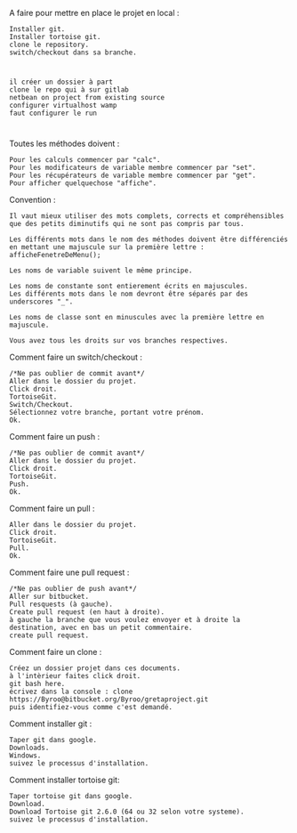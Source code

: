 A faire pour mettre en place le projet en local :

	Installer git.
	Installer tortoise git.
	clone le repository.
	switch/checkout dans sa branche.
	
#

    il créer un dossier à part
    clone le repo qui à sur gitlab
    netbean on project from existing source
    configurer virtualhost wamp
    faut configurer le run
#

Toutes les méthodes doivent :

	Pour les calculs commencer par "calc".
	Pour les modificateurs de variable membre commencer par "set".
	Pour les récupérateurs de variable membre commencer par "get".
	Pour afficher quelquechose "affiche".

Convention :

    Il vaut mieux utiliser des mots complets, corrects et compréhensibles que des petits diminutifs qui ne sont pas compris par tous.

	Les différents mots dans le nom des méthodes doivent être différenciés en mettant une majuscule sur la première lettre : afficheFenetreDeMenu();

	Les noms de variable suivent le même principe.

	Les noms de constante sont entierement écrits en majuscules. 
	Les différents mots dans le nom devront être séparés par des underscores "_".

	Les noms de classe sont en minuscules avec la première lettre en majuscule.

	Vous avez tous les droits sur vos branches respectives.
	
Comment faire un switch/checkout :
	
	/*Ne pas oublier de commit avant*/
	Aller dans le dossier du projet.
	Click droit.
	TortoiseGit.
	Switch/Checkout.
	Sélectionnez votre branche, portant votre prénom.
	Ok.

Comment faire un push :

	/*Ne pas oublier de commit avant*/
	Aller dans le dossier du projet.
	Click droit.
	TortoiseGit.
	Push.
	Ok.

Comment faire un pull :

	Aller dans le dossier du projet.
	Click droit.
	TortoiseGit.
	Pull.
	Ok.

Comment faire une pull request :

	/*Ne pas oublier de push avant*/
	Aller sur bitbucket.
	Pull resquests (à gauche).
	Create pull request (en haut à droite).
	à gauche la branche que vous voulez envoyer et à droite la destination, avec en bas un petit commentaire.
	create pull request.

Comment faire un clone :
	
	Créez un dossier projet dans ces documents.
	à l'intèrieur faites click droit.
	git bash here.
	écrivez dans la console : clone https://Byroo@bitbucket.org/Byroo/gretaproject.git
	puis identifiez-vous comme c'est demandé.	

Comment installer git :

	Taper git dans google.
	Downloads.
	Windows.
	suivez le processus d'installation.

Comment installer tortoise git:

	Taper tortoise git dans google.
	Download.
	Download Tortoise git 2.6.0 (64 ou 32 selon votre systeme).
	suivez le processus d'installation.
